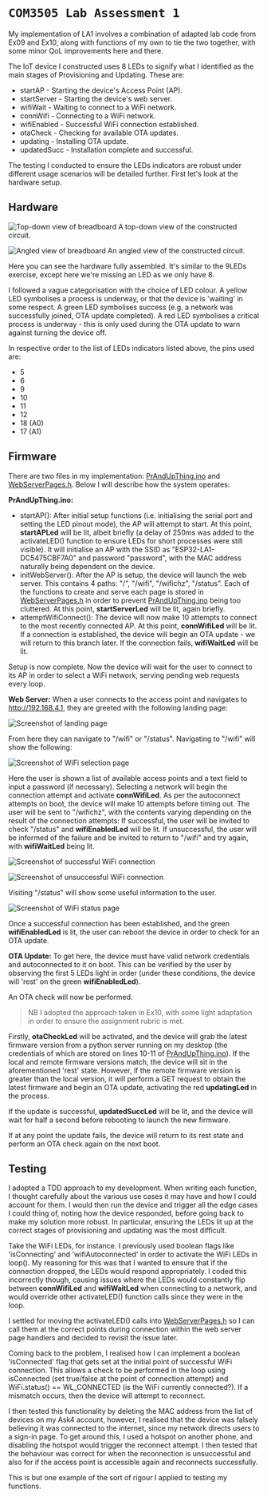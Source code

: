 # `COM3505 Lab Assessment 1`

My implementation of LA1 involves a combination of adapted lab code from Ex09 and Ex10, along with functions of my own to tie the two together, with some minor QoL improvements here and there.

The IoT device I constructed uses 8 LEDs to signify what I identified as the main stages of Provisioning and Updating. These are:

 - startAP - Starting the device's Access Point (AP).
 - startServer - Starting the device's web server.
 - wifiWait - Waiting to connect to a WiFi network.
 - connWifi - Connecting to a WiFi network.
 - wifiEnabled - Successful WiFi connection established.
 - otaCheck - Checking for available OTA updates.
 - updating - Installing OTA update.
 - updatedSucc - Installation complete and successful.


The testing I conducted to ensure the LEDs indicators are robust under different usage scenarios will be detailed further. First let's look at the hardware setup.

## Hardware

![Top-down view of breadboard](photos/circuitTopDown.jpg)
A top-down view of the constructed circuit.

![Angled view of breadboard](photos/circuitAngleView.jpg)
An angled view of the constructed circuit.

Here you can see the hardware fully assembled. It's similar to the 9LEDs exercise, except here we're missing an LED as we only have 8.

I followed a vague categorisation with the choice of LED colour. A yellow LED symbolises a process is underway, or that the device is 'waiting' in some respect. A green LED symbolises success (e.g. a network was successfully joined, OTA update completed). A red LED symbolises a critical process is underway - this is only used during the OTA update to warn against turning the device off.

In respective order to the list of LEDs indicators listed above, the pins used are:
- 5
- 6
- 9
- 10
- 11
- 12
- 18 (A0)
- 17 (A1)

## Firmware

There are two files in my implementation: [PrAndUpThing.ino](`PrAndUpThing/PrAndUpThing.ino`) and [WebServerPages.h](`PrAndUpThing/WebServerPages.h`). Below I will describe how the system operates:

**PrAndUpThing.ino:**

 - startAP(): After initial setup functions (i.e. initialising the serial port and setting the LED pinout mode), the AP will attempt to start. At this point, **startAPLed** will be lit, albeit briefly (a delay of 250ms was added to the activateLED() function to ensure LEDs for short processes were still visible). It will initialise an AP with the SSID as "ESP32-LA1-DC5475CBF7A0" and password "password", with the MAC address naturally being dependent on the device.
 - initWebServer(): After the AP is setup, the device will launch the web server. This contains 4 paths: "/", "/wifi", "/wifichz", "/status". Each of the functions to create and serve each page is stored in [WebServerPages.h](`PrAndUpThing/WebServerPages.h`) in order to prevent [PrAndUpThing.ino](`PrAndUpThing/PrAndUpThing.ino`) being too cluttered. At this point, **startServerLed** will be lit, again briefly.
 - attemptWifiConnect(): The device will now make 10 attempts to connect to the most recently connected AP. At this point, **connWifiLed** will be lit. If a connection is established, the device will begin an OTA update - we will return to this branch later. If the connection fails, **wifiWaitLed** will be lit.
 
Setup is now complete. Now the device will wait for the user to connect to its AP in order to select a WiFi network, serving pending web requests every loop.

**Web Server:**
When a user connects to the access point and navigates to http://192.168.4.1, they are greeted with the following landing page:

![Screenshot of landing page](photos/rootPage.png)

From here they can navigate to "/wifi" or "/status". Navigating to "/wifi" will show the following:

![Screenshot of WiFi selection page](photos/wifiSelect.png)

Here the user is shown a list of available access points and a text field to input a password (if necessary). Selecting a network will begin the connection attempt and activate **connWifiLed**. As per the autoconnect attempts on boot, the device will make 10 attempts before timing out. The user will be sent to "/wifichz", with the contents varying depending on the result of the connection attempts: If successful, the user will be invited to check "/status" and **wifiEnabledLed** will be lit. If unsuccessful, the user will be informed of the failure and be invited to return to "/wifi" and try again, with **wifiWaitLed** being lit.

![Screenshot of successful WiFi connection](photos/successConnection.png)

![Screenshot of unsuccessful WiFi connection](photos/failedConnection.png)

Visiting "/status" will show some useful information to the user.

![Screenshot of WiFi status page](photos/wifiStatus.png)

Once a successful connection has been established, and the green **wifiEnabledLed** is lit, the user can reboot the device in order to check for an OTA update.

**OTA Update:**
To get here, the device must have valid network credentials and autoconnected to it on boot. This can be verified by the user by observing the first 5 LEDs light in order (under these conditions, the device will 'rest' on the green **wifiEnabledLed**).

An OTA check will now be performed.

>NB I adopted the approach taken in Ex10, with some light adaptation in order to ensure the assignment rubric is met.

Firstly, **otaCheckLed** will be activated, and the device will grab the latest firmware version from a python server running on my desktop (the credentials of which are stored on lines 10-11 of [PrAndUpThing.ino](`PrAndUpThing/PrAndUpThing.ino`)). If the local and remote firmware versions match, the device will sit in the aforementioned 'rest' state. However, if the remote firmware version is greater than the local version, it will perform a GET request to obtain the latest firmware and begin an OTA update, activating the red **updatingLed** in the process.

If the update is successful, **updatedSuccLed** will be lit, and the device will wait for half a second before rebooting to launch the new firmware.

If at any point the update fails, the device will return to its rest state and perform an OTA check again on the next boot.

## Testing
I adopted a TDD approach to my development. When writing each function, I thought carefully about the various use cases it may have and how I could account for them. I would then run the device and trigger all the edge cases I could thing of, noting how the device responded, before going back to make my solution more robust. In particular, ensuring the LEDs lit up at the correct stages of provisioning and updating was the most difficult.

Take the WiFi LEDs, for instance. I previously used boolean flags like 'isConnecting' and 'wifiAutoconnected' in order to activate the WiFi LEDs in loop(). My reasoning for this was that I wanted to ensure that if the connection dropped, the LEDs would respond appropriately. I coded this incorrectly though, causing issues where the LEDs would constantly flip between **connWifiLed** and **wifiWaitLed** when connecting to a network, and would override other activateLED() function calls since they were in the loop.

I settled for moving the activateLED() calls into [WebServerPages.h](`PrAndUpThing/WebServerPages.h`) so I can call them at the correct points during connection within the web server page handlers and decided to revisit the issue later.

Coming back to the problem, I realised how I can implement a boolean 'isConnected' flag that gets set at the initial point of successful WiFi connection. This allows a check to be performed in the loop using isConnected (set true/false at the point of connection attempt) and WiFi.status() == WL_CONNECTED (is the WiFi currently connected?). If a mismatch occurs, then the device will attempt to reconnect.

I then tested this functionality by deleting the MAC address from the list of devices on my Ask4 account, however, I realised that the device was falsely believing it was connected to the internet, since my network directs users to a sign-in page. To get around this, I used a hotspot on another phone, and disabling the hotspot would trigger the reconnect attempt. I then tested that the behaviour was correct for when the reconnection is unsuccessful and also for if the access point is accessible again and reconnects successfully.

This is but one example of the sort of rigour I applied to testing my functions.
